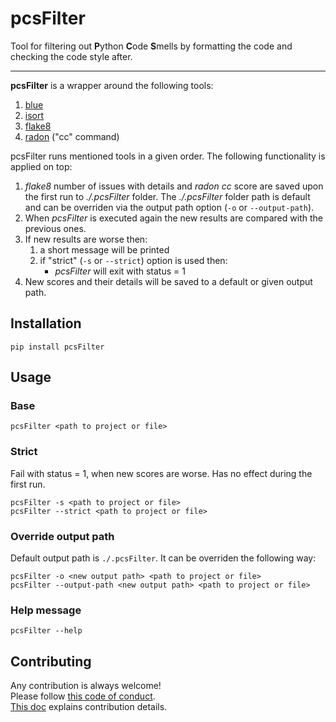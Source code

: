# pcsFilter
Tool for filtering out **P**ython **C**ode **S**mells by 
formatting the code and checking the code style after.

---

**pcsFilter** is a wrapper around the following tools: 
1. [blue](https://pypi.org/project/blue/)
2. [isort](https://pypi.org/project/isort/)
3. [flake8](https://pypi.org/project/flake8/)
4. [radon](https://pypi.org/project/radon/) ("cc" command)

pcsFilter runs mentioned tools in a given order. The following functionality 
is applied on top:

1. _flake8_ number of issues with details and _radon cc_ score are saved upon 
   the first run to _./.pcsFilter_ folder. The _./.pcsFilter_ folder path is 
   default and can be overriden via the output path option 
   (`-o` or `--output-path`).
2. When _pcsFilter_ is executed again the new results are compared with the 
   previous ones.
3. If new results are worse then: 
   1. a short message will be printed
   2. if "strict" (`-s` or `--strict`) option is used then:
      - _pcsFilter_ will exit with status = 1
4. New scores and their details will be saved to a default or given output path.

## Installation
```shell
pip install pcsFilter
```

## Usage
### Base
```shell
pcsFilter <path to project or file>
```

### Strict
Fail with status = 1, when new scores are worse. Has no effect during the 
first run.
```shell
pcsFilter -s <path to project or file>
pcsFilter --strict <path to project or file>
```

### Override output path
Default output path is `./.pcsFilter`. It can be overriden the following way:
```shell
pcsFilter -o <new output path> <path to project or file>
pcsFilter --output-path <new output path> <path to project or file>
```

### Help message
```shell
pcsFilter --help
```

## Contributing
Any contribution is always welcome!  
Please follow [this code of conduct](./CODE_OF_CONDUCT.md).  
[This doc](./CONTRIBUTING.md) explains contribution details.
